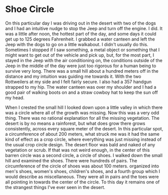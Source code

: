 Shoe Circle
================

On this particular day I was driving out in the desert with two of the dogs and I had an intuitive nudge to stop the Jeep and turn off the engine.
I did.
It was a little after noon,
the hottest part of the day,
and some days it could get up to 125 degrees Fahrenheit.
I grabbed a water canteen and left the Jeep with the dogs to go on a little walkabout.
I didn't usually do this.
Sometimes I stopped if I saw something,
a metal object or something that I might want to get out of the vehicle and pick up,
but,
for the most part,
I stayed in the Jeep with the air conditioning on,
the conditions outside of the Jeep in the middle of the day were just too rigorous for a human being to survive very long.
There was a small hill about a hundred meters off in the distance and my intuition was guiding me towards it.
With the two Rottweilers at my side and I felt fairly secure.
I also had a 357 handgun strapped to my hip.
The water canteen was over my shoulder and I had a good pair of walking boots on and a straw cowboy hat to keep the sun off my head.


When I crested the small hill I looked down upon a little valley in which there was a circle where all of the growth was missing.
Now this was a very odd thing.
There was no rational explanation for all the missing vegetation.
The desert is by no means a rainforest,
but what does grow there grows consistently,
across every square meter of the desert.
In this particular spot,
a circumference of about 200 meters,
what struck me was it had the same kind of effect as a crop circle,
where everything was just missing instead of the usual crop circle design.
The desert floor was bald and naked of any vegetation or scrub.
If that was not weird enough,
in the center of this barren circle was a second circle,
a circle of shoes.
I walked down the small hill and examined the shoes.
There were hundreds of pairs.
The circumference of the circle of shoes was about 100 meters.
organized into men's shoes,
women's shoes,
children's shoes,
and a fourth group which I would describe as miscellaneous.
They were all in pairs and the toes were all pointing in towards the center of the circle.
To this day it remains one of the strangest things I've ever seen in the desert.


